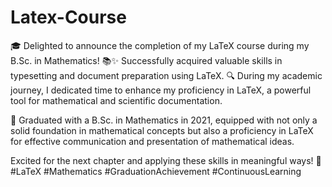 # Latex-Course
🎓 Delighted to announce the completion of my LaTeX course during my B.Sc. in Mathematics! 📚✨ Successfully acquired valuable skills in typesetting and document preparation using LaTeX.
🔍 During my academic journey, I dedicated time to enhance my proficiency in LaTeX, a powerful tool for mathematical and scientific documentation.

📅 Graduated with a B.Sc. in Mathematics in 2021, equipped with not only a solid foundation in mathematical concepts but also a proficiency in LaTeX for effective communication and presentation of mathematical ideas.

Excited for the next chapter and applying these skills in meaningful ways! 🚀 #LaTeX #Mathematics #GraduationAchievement #ContinuousLearning
